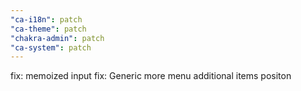```yaml
---
"ca-i18n": patch
"ca-theme": patch
"chakra-admin": patch
"ca-system": patch
---
```


fix: memoized input
fix: Generic more menu additional items positon

